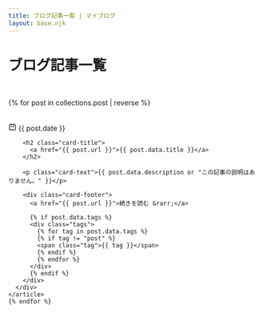 ```yaml
---
title: ブログ記事一覧 | マイブログ
layout: base.njk
---
```


<div class="content">
  <h1 style="margin-bottom: 2rem; padding-bottom: 1rem; border-bottom: 1px solid var(--border-color);">ブログ記事一覧</h1>
  
  <div style="display: flex; flex-direction: column; gap: 2rem;">
    {% for post in collections.post | reverse %}
    <article class="card">
      <div class="card-body">
        <div class="card-date">
          <svg xmlns="http://www.w3.org/2000/svg" width="16" height="16" fill="none" viewBox="0 0 24 24" stroke="currentColor">
            <path stroke-linecap="round" stroke-linejoin="round" stroke-width="2" d="M8 7V3m8 4V3m-9 8h10M5 21h14a2 2 0 002-2V7a2 2 0 00-2-2H5a2 2 0 00-2 2v12a2 2 0 002 2z" />
          </svg>
          <time>{{ post.date }}</time>
        </div>
        
        <h2 class="card-title">
          <a href="{{ post.url }}">{{ post.data.title }}</a>
        </h2>
        
        <p class="card-text">{{ post.data.description or "この記事の説明はありません。" }}</p>
        
        <div class="card-footer">
          <a href="{{ post.url }}">続きを読む &rarr;</a>
          
          {% if post.data.tags %}
          <div class="tags">
            {% for tag in post.data.tags %}
            {% if tag != "post" %}
            <span class="tag">{{ tag }}</span>
            {% endif %}
            {% endfor %}
          </div>
          {% endif %}
        </div>
      </div>
    </article>
    {% endfor %}
  </div>
</div>